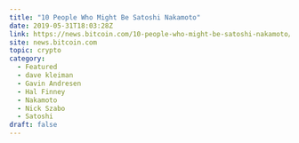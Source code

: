 ```yaml
---
title: "10 People Who Might Be Satoshi Nakamoto"
date: 2019-05-31T18:03:28Z
link: https://news.bitcoin.com/10-people-who-might-be-satoshi-nakamoto/?utm_medium=RSS&utm_source=hune
site: news.bitcoin.com
topic: crypto
category:
  - Featured
  - dave kleiman
  - Gavin Andresen
  - Hal Finney
  - Nakamoto
  - Nick Szabo
  - Satoshi
draft: false
---
```

